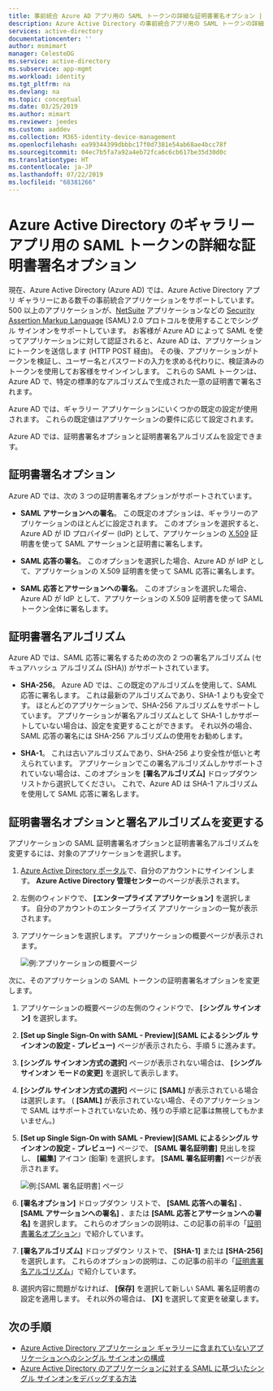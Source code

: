 ```yaml
---
title: 事前統合 Azure AD アプリ用の SAML トークンの詳細な証明書署名オプション | Microsoft Docs
description: Azure Active Directory の事前統合アプリ用の SAML トークンの詳細な証明書署名オプションの使い方について説明します。
services: active-directory
documentationcenter: ''
author: msmimart
manager: CelesteDG
ms.service: active-directory
ms.subservice: app-mgmt
ms.workload: identity
ms.tgt_pltfrm: na
ms.devlang: na
ms.topic: conceptual
ms.date: 03/25/2019
ms.author: mimart
ms.reviewer: jeedes
ms.custom: aaddev
ms.collection: M365-identity-device-management
ms.openlocfilehash: ea99344399dbbbc17f0d7381e54ab68ae4bcc78f
ms.sourcegitcommit: 04ec7b5fa7a92a4eb72fca6c6cb617be35d30d0c
ms.translationtype: HT
ms.contentlocale: ja-JP
ms.lasthandoff: 07/22/2019
ms.locfileid: "68381266"
---
```

# <a name="advanced-certificate-signing-options-in-the-saml-token-for-gallery-apps-in-azure-active-directory"></a>Azure Active Directory のギャラリー アプリ用の SAML トークンの詳細な証明書署名オプション

現在、Azure Active Directory (Azure AD) では、Azure Active Directory アプリ ギャラリーにある数千の事前統合アプリケーションをサポートしています。 500 以上のアプリケーションが、[NetSuite](https://azuremarketplace.microsoft.com/marketplace/apps/aad.netsuite) アプリケーションなどの [Security Assertion Markup Language](https://wikipedia.org/wiki/Security_Assertion_Markup_Language) (SAML) 2.0 プロトコルを使用することでシングル サインオンをサポートしています。 お客様が Azure AD によって SAML を使ってアプリケーションに対して認証されると、Azure AD は、アプリケーションにトークンを送信します (HTTP POST 経由)。 その後、アプリケーションがトークンを検証し、ユーザー名とパスワードの入力を求める代わりに、検証済みのトークンを使用してお客様をサインインします。 これらの SAML トークンは、Azure AD で、特定の標準的なアルゴリズムで生成された一意の証明書で署名されます。

Azure AD では、ギャラリー アプリケーションにいくつかの既定の設定が使用されます。 これらの既定値はアプリケーションの要件に応じて設定されます。

Azure AD では、証明書署名オプションと証明書署名アルゴリズムを設定できます。

## <a name="certificate-signing-options"></a>証明書署名オプション

Azure AD では、次の 3 つの証明書署名オプションがサポートされています。

* **SAML アサーションへの署名**。 この既定のオプションは、ギャラリーのアプリケーションのほとんどに設定されます。 このオプションを選択すると、Azure AD が ID プロバイダー (IdP) として、アプリケーションの [X.509](https://wikipedia.org/wiki/X.509) 証明書を使って SAML アサーションと証明書に署名します。

* **SAML 応答の署名**。 このオプションを選択した場合、Azure AD が IdP として、アプリケーションの X.509 証明書を使って SAML 応答に署名します。

* **SAML 応答とアサーションへの署名**。 このオプションを選択した場合、Azure AD が IdP として、アプリケーションの X.509 証明書を使って SAML トークン全体に署名します。

## <a name="certificate-signing-algorithms"></a>証明書署名アルゴリズム

Azure AD では、SAML 応答に署名するための次の 2 つの署名アルゴリズム (セキュアハッシュ アルゴリズム (SHA)) がサポートされています。

* **SHA-256**。 Azure AD では、この既定のアルゴリズムを使用して、SAML 応答に署名します。 これは最新のアルゴリズムであり、SHA-1 よりも安全です。 ほとんどのアプリケーションで、SHA-256 アルゴリズムをサポートしています。 アプリケーションが署名アルゴリズムとして SHA-1 しかサポートしていない場合は、設定を変更することができます。 それ以外の場合、SAML 応答の署名には SHA-256 アルゴリズムの使用をお勧めします。

* **SHA-1**。 これは古いアルゴリズムであり、SHA-256 より安全性が低いと考えられています。 アプリケーションでこの署名アルゴリズムしかサポートされていない場合は、このオプションを **[署名アルゴリズム]** ドロップダウン リストから選択してください。 これで、Azure AD は SHA-1 アルゴリズムを使用して SAML 応答に署名します。

## <a name="change-certificate-signing-options-and-signing-algorithm"></a>証明書署名オプションと署名アルゴリズムを変更する

アプリケーションの SAML 証明書署名オプションと証明書署名アルゴリズムを変更するには、対象のアプリケーションを選択します。

1. [Azure Active Directory ポータル](https://aad.portal.azure.com/)で、自分のアカウントにサインインします。 **Azure Active Directory 管理センター**のページが表示されます。
1. 左側のウィンドウで、 **[エンタープライズ アプリケーション]** を選択します。 自分のアカウントのエンタープライズ アプリケーションの一覧が表示されます。
1. アプリケーションを選択します。 アプリケーションの概要ページが表示されます。

   ![例:アプリケーションの概要ページ](./media/certificate-signing-options/application-overview-page.png)

次に、そのアプリケーションの SAML トークンの証明書署名オプションを変更します。

1. アプリケーションの概要ページの左側のウィンドウで、 **[シングル サインオン]** を選択します。
1. **[Set up Single Sign-On with SAML - Preview]\(SAML によるシングル サインオンの設定 - プレビュー\)** ページが表示されたら、手順 5 に進みます。
1. **[シングル サインオン方式の選択]** ページが表示されない場合は、 **[シングル サインオン モードの変更]** を選択して表示します。
1. **[シングル サインオン方式の選択]** ページに **[SAML]** が表示されている場合は選択します。 ( **[SAML]** が表示されていない場合、そのアプリケーションで SAML はサポートされていないため、残りの手順と記事は無視してもかまいません。)
1. **[Set up Single Sign-On with SAML - Preview]\(SAML によるシングル サインオンの設定 - プレビュー\)** ページで、 **[SAML 署名証明書]** 見出しを探し、 **[編集]** アイコン (鉛筆) を選択します。 **[SAML 署名証明書]** ページが表示されます。

   ![例:[SAML 署名証明書] ページ](./media/certificate-signing-options/saml-signing-page.png)

1. **[署名オプション]** ドロップダウン リストで、 **[SAML 応答への署名]** 、 **[SAML アサーションへの署名]** 、または **[SAML 応答とアサーションへの署名]** を選択します。 これらのオプションの説明は、この記事の前半の「[証明書署名オプション](#certificate-signing-options)」で紹介しています。
1. **[署名アルゴリズム]** ドロップダウン リストで、 **[SHA-1]** または **[SHA-256]** を選択します。 これらのオプションの説明は、この記事の前半の「[証明書署名アルゴリズム](#certificate-signing-algorithms)」で紹介しています。
1. 選択内容に問題がなければ、 **[保存]** を選択して新しい SAML 署名証明書の設定を適用します。 それ以外の場合は、 **[X]** を選択して変更を破棄します。

## <a name="next-steps"></a>次の手順

* [Azure Active Directory アプリケーション ギャラリーに含まれていないアプリケーションへのシングル サインオンの構成](configure-federated-single-sign-on-non-gallery-applications.md)
* [Azure Active Directory のアプリケーションに対する SAML に基づいたシングル サインオンをデバッグする方法](../develop/howto-v1-debug-saml-sso-issues.md)
